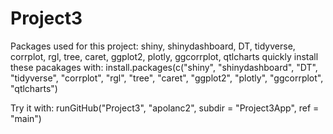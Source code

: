 # Project3
Packages used for this project: shiny, shinydashboard, DT, tidyverse, corrplot, rgl, tree, caret, ggplot2, plotly, ggcorrplot, qtlcharts
quickly install these pacakages with: 
    install.packages(c("shiny", "shinydashboard", "DT", "tidyverse", "corrplot", "rgl", "tree", "caret", "ggplot2", "plotly", "ggcorrplot", "qtlcharts")
 
Try it with: 
runGitHub("Project3", "apolanc2", subdir = "Project3App", ref = "main")
